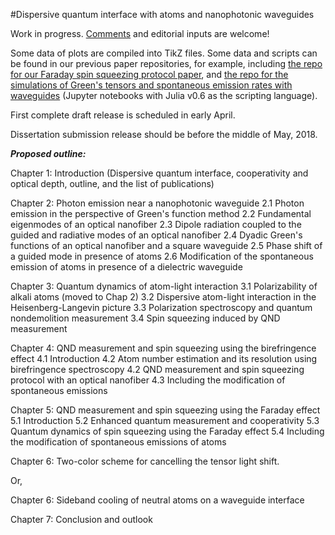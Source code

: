 #Dispersive quantum interface with atoms and nanophotonic waveguides

Work in progress. [Comments](https://github.com/i2000s/PhD_Thesis/issues) and editorial inputs are welcome!

Some data of plots are compiled into TikZ files. 
Some data and scripts can be found in our previous paper repositories, for example, including [the repo for our Faraday spin squeezing protocol paper](https://github.com/CQuIC/FaradaySqueezingProtocol), 
and [the repo for the simulations of Green's tensors and spontaneous emission rates with waveguides](https://github.com/i2000s/simnanophotonics) (Jupyter notebooks with Julia v0.6 as the scripting language).

First complete draft release is scheduled in early April.

Dissertation submission release should be before the middle of May, 2018.

***Proposed outline:***

Chapter 1: Introduction
(Dispersive quantum interface, cooperativity and optical depth, outline, and the list of publications)

Chapter 2: Photon emission near a nanophotonic waveguide
    2.1 Photon emission in the perspective of Green's function method
    2.2 Fundamental eigenmodes of an optical nanofiber
    2.3 Dipole radiation coupled to the guided and radiative modes of an optical nanofiber
    2.4 Dyadic Green's functions of an optical nanofiber and a square waveguide
    2.5 Phase shift of a guided mode in presence of atoms
    2.6 Modification of the spontaneous emission of atoms in presence of a dielectric waveguide

Chapter 3: Quantum dynamics of atom-light interaction
    3.1 Polarizability of alkali atoms (moved to Chap 2)
    3.2 Dispersive atom-light interaction in the Heisenberg-Langevin picture
    3.3 Polarization spectroscopy and quantum nondemolition measurement
    3.4 Spin squeezing induced by QND measurement

Chapter 4: QND measurement and spin squeezing using the birefringence effect
    4.1 Introduction
    4.2 Atom number estimation and its resolution using birefringence spectroscopy
    4.2 QND measurement and spin squeezing protocol with an optical nanofiber
    4.3 Including the modification of spontaneous emissions

Chapter 5: QND measurement and spin squeezing using the Faraday effect
    5.1 Introduction
    5.2 Enhanced quantum measurement and cooperativity
    5.3 Quantum dynamics of spin squeezing using the Faraday effect
    5.4 Including the modification of spontaneous emissions of atoms

Chapter 6: Two-color scheme for cancelling the tensor light shift.

Or, 

Chapter 6: Sideband cooling of neutral atoms on a waveguide interface

Chapter 7: Conclusion and outlook

